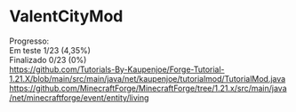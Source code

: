 # ValentCityMod
Progresso:<br/>
Em teste 1/23 (4,35%)<br/>
Finalizado 0/23 (0%)<br/>
https://github.com/Tutorials-By-Kaupenjoe/Forge-Tutorial-1.21.X/blob/main/src/main/java/net/kaupenjoe/tutorialmod/TutorialMod.java<br/>
https://github.com/MinecraftForge/MinecraftForge/tree/1.21.x/src/main/java/net/minecraftforge/event/entity/living